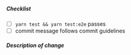<!--
Thank you for your pull request. Please review below requirements.
Bug fixes and new features should include tests.
Contributors guide: https://github.com/myfreax/typescript-backend-template/blob/main/CONTRIBUTING.md

感谢您贡献代码。请确认下列 checklist 的完成情况。
Bug 修复和新功能必须包含测试，必要时请附上性能测试。
Contributors guide: https://github.com/myfreax/typescript-backend-template/blob/main/CONTRIBUTING.md
-->

##### Checklist

<!-- Remove items that do not apply. For completed items, change [ ] to [x]. -->

-   [ ] `yarn test && yarn test:e2e` passes
-   [ ] commit message follows commit guidelines

##### Description of change

<!-- Provide a description of the change below this comment. -->

<!--
- any feature?
- close https://github.com/myfreax/typescript-backend-template/ISSUE_URL
-->
